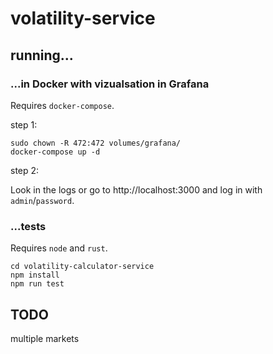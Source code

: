 # volatility-service

## running...

### ...in Docker with vizualsation in Grafana
Requires `docker-compose`.

step 1:
```
sudo chown -R 472:472 volumes/grafana/
docker-compose up -d
```
step 2:

Look in the logs or go to http://localhost:3000 and log in with `admin`/`password`.

### ...tests
Requires `node` and `rust`.
```
cd volatility-calculator-service
npm install
npm run test
```

## TODO
multiple markets
